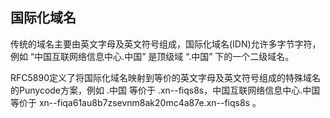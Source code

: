 ## 国际化域名

传统的域名主要由英文字母及英文符号组成，国际化域名(IDN)允许多字节字符，例如 “中国互联网络信息中心.中国” 是顶级域 “.中国” 下的一个二级域名。

RFC5890定义了将国际化域名映射到等价的英文字母及英文符号组成的特殊域名的Punycode方案，例如 .中国 等价于 .xn--fiqs8s，中国互联网络信息中心.中国 等价于 xn--fiqa61au8b7zsevnm8ak20mc4a87e.xn--fiqs8s 。
